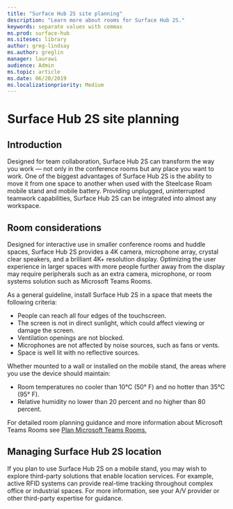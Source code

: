 ```yaml
---
title: "Surface Hub 2S site planning"
description: "Learn more about rooms for Surface Hub 2S."
keywords: separate values with commas
ms.prod: surface-hub
ms.sitesec: library
author: greg-lindsay
ms.author: greglin
manager: laurawi
audience: Admin
ms.topic: article
ms.date: 06/20/2019
ms.localizationpriority: Medium
---
```


# Surface Hub 2S site planning

## Introduction

Designed for team collaboration, Surface Hub 2S can transform the way you work  —  not only in the conference rooms but any place you want to work. One of the biggest advantages of Surface Hub 2S is the ability to move it from one space to another when used with the Steelcase Roam mobile stand and mobile battery. Providing unplugged, uninterrupted teamwork capabilities, Surface Hub 2S can be integrated into almost any workspace.

## Room considerations

Designed for interactive use in smaller conference rooms and huddle spaces, Surface Hub 2S provides a 4K camera, microphone array, crystal clear speakers, and a brilliant 4K+ resolution display. Optimizing the user experience in larger spaces with more people further away from the display may require peripherals such as an extra camera, microphone, or room systems solution such as Microsoft Teams Rooms.

As a general guideline, install Surface Hub 2S in a space that meets the following criteria:

- People can reach all four edges of the touchscreen.
- The screen is not in direct sunlight, which could affect viewing or damage the screen.
- Ventilation openings are not blocked.
- Microphones are not affected by noise sources, such as fans or vents.
- Space is well lit with no reflective sources.

Whether mounted to a wall or installed on the mobile stand, the areas where you use the device should maintain:

- Room temperatures no cooler than 10°C (50° F) and no hotter than 35°C  (95° F).
- Relative humidity no lower than 20 percent and no higher than 80 percent.

For detailed room planning guidance and more information about Microsoft Teams Rooms see [Plan Microsoft Teams Rooms.](https://docs.microsoft.com/MicrosoftTeams/room-systems/skype-room-systems-v2-0)

## Managing Surface Hub 2S location

If you plan to use Surface Hub 2S on a mobile stand, you may wish to explore third-party solutions that enable location services. For example, active RFID systems can provide real-time tracking throughout complex office or industrial spaces. For more information, see your A/V provider or other third-party expertise for guidance.
